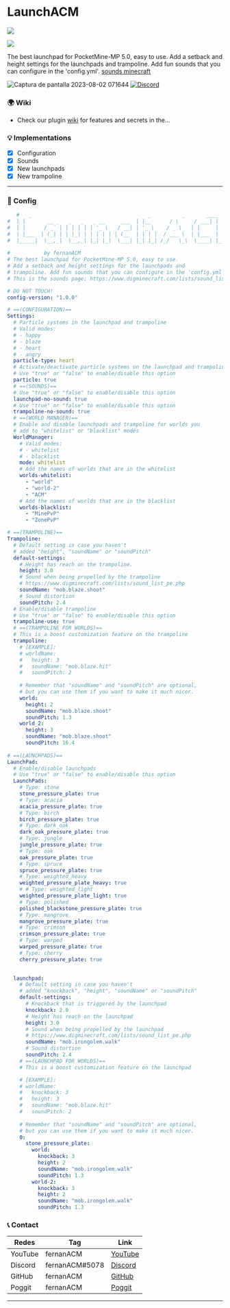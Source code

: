 # LaunchACM
[![](https://poggit.pmmp.io/shield.state/LaunchACM)](https://poggit.pmmp.io/p/LaunchACM)

[![](https://poggit.pmmp.io/shield.api/LaunchACM)](https://poggit.pmmp.io/p/LaunchACM)

The best launchpad for PocketMine-MP 5.0, easy to use.
Add a setback and height settings for the launchpads and 
trampoline. Add fun sounds that you can configure in the 'config.yml'. 
[sounds minecraft](https://www.digminecraft.com/lists/sound_list_pe.php)

![Captura de pantalla 2023-08-02 071644](https://github.com/fernanACM/LaunchACM/assets/83558341/1d77b644-204c-416d-86d1-ad4cabd313a3)
<a href="https://discord.gg/YyE9XFckqb"><img src="https://img.shields.io/discord/837701868649709568?label=discord&color=7289DA&logo=discord" alt="Discord" /></a>

### 🌍 Wiki
* Check our plugin [wiki](https://github.com/fernanACM/LaunchACM/wiki) for features and secrets in the...

### 💡 Implementations
* [X] Configuration
* [x] Sounds
* [x] New launchpads
* [X] New trampoline
---

### 💾 Config
```yaml
   #   _                                      _          _       ____   __  __ 
#  | |       __ _   _   _   _ __     ___  | |__      / \     / ___| |  \/  |
#  | |      / _` | | | | | | '_ \   / __| | '_ \    / _ \   | |     | |\/| |
#  | |___  | (_| | | |_| | | | | | | (__  | | | |  / ___ \  | |___  | |  | |
#  |_____|  \__,_|  \__,_| |_| |_|  \___| |_| |_| /_/   \_\  \____| |_|  |_|
                                                                          
#           by fernanACM
# The best launchpad for PocketMine-MP 5.0, easy to use.
# Add a setback and height settings for the launchpads and 
# trampoline. Add fun sounds that you can configure in the 'config.yml'. 
# This is the sounds page: https://www.digminecraft.com/lists/sound_list_pe.php

# DO NOT TOUCH!
config-version: "1.0.0"

# ==(CONFIGURATION)==
Settings:
  # Particle systems in the launchpad and trampoline
  # Valid modes:
  # - happy
  # - blaze
  # - heart
  # - angry
  particle-type: heart
  # Activate/deactivate particle systems on the launchpad and trampoline
  # Use "true" or "false" to enable/disable this option
  particle: true
  # ==(SOUNDS)==
  # Use "true" or "false" to enable/disable this option
  launchpad-no-sound: true
  # Use "true" or "false" to enable/disable this option
  trampoline-no-sound: true
  # ==(WORLD MANAGER)==
  # Enable and disable launchpads and trampoline for worlds you 
  # add to "whitelist" or "blacklist" modes
  WorldManager:
    # Valid modes:
    # - whitelist
    # - blacklist
    mode: whitelist
    # Add the names of worlds that are in the whitelist
    worlds-whitelist:
      - "world"
      - "world-2"
      - "ACM"
    # Add the names of worlds that are in the blacklist
    worlds-blacklist:
      - "MinePvP"
      - "ZonePvP"

# ==(TRAMPOLINE)==
Trampoline:
  # Default setting in case you haven't 
  # added "height", "soundName" or "soundPitch"
  default-settings:
    # Height has reach on the trampoline.
    height: 3.0
    # Sound when being propelled by the trampoline
    # https://www.digminecraft.com/lists/sound_list_pe.php
    soundName: "mob.blaze.shoot"
    # Sound distortion
    soundPitch: 2.4
  # Enable/disable trampoline
  # Use "true" or "false" to enable/disable this option
  trampoline-use: true
  # ==(TRAMPOLINE FOR WORLDS)==
  # This is a boost customization feature on the trampoline
  trampoline:
    # [EXAMPLE]:
    # worldName:
    #   height: 3
    #   soundName: "mob.blaze.hit"
    #   soundPitch: 2
    
    # Remember that "soundName" and "soundPitch" are optional, 
    # but you can use them if you want to make it much nicer.
    world:
      height: 2
      soundName: "mob.blaze.shoot"
      soundPitch: 1.3
    world_2:
      height: 3
      soundName: "mob.blaze.shoot"
      soundPitch: 16.4
   
# ==(LAUNCHPADS)==
LaunchPad:
  # Enable/disable launchpads
  # Use "true" or "false" to enable/disable this option
  LaunchPads:
    # Type: stone
    stone_pressure_plate: true
    # Type: acacia
    acacia_pressure_plate: true
    # Type: birch
    birch_pressure_plate: true
    # Type: dark_oak
    dark_oak_pressure_plate: true
    # Type: jungle
    jungle_pressure_plate: true
    # Type: oak
    oak_pressure_plate: true
    # Type: spruce
    spruce_pressure_plate: true
    # Type: weighted_heavy
    weighted_pressure_plate_heavy: true
    # # Type: weighted_light
    weighted_pressure_plate_light: true
    # Type: polished
    polished_blackstone_pressure_plate: true
    # Type: mangrove
    mangrove_pressure_plate: true
    # Type: crimson
    crimson_pressure_plate: true
    # Type: warped
    warped_pressure_plate: true
    # Type: cherry
    cherry_pressure_plate: true

  
  launchpad:
    # Default setting in case you haven't 
    # added "knockback", "height", "soundName" or "soundPitch"
    default-settings:
      # Knockback that is triggered by the launchpad
      knockback: 2.0
      # Height has reach on the launchpad
      height: 3.0
      # Sound when being propelled by the launchpad
      # https://www.digminecraft.com/lists/sound_list_pe.php
      soundName: "mob.irongolem.walk"
      # Sound distortion
      soundPitch: 2.4
    # ==(LAUNCHPAD FOR WORLDS)==
    # This is a boost customization feature on the launchpad

    # [EXAMPLE]:
    # worldName:
    #   knockback: 3
    #   height: 3
    #   soundName: "mob.blaze.hit"
    #   soundPitch: 2
    
    # Remember that "soundName" and "soundPitch" are optional, 
    # but you can use them if you want to make it much nicer.
    0:
      stone_pressure_plate:
        world:
          knockback: 3
          height: 2
          soundName: "mob.irongolem.walk"
          soundPitch: 1.3
        world-2:
          knockback: 3
          height: 2
          soundName: "mob.irongolem.walk"
          soundPitch: 1.3
   ```
   
### 📞 Contact
| Redes | Tag | Link |
|-------|-------------|------|
| YouTube | fernanACM | [YouTube](https://www.youtube.com/channel/UC-M5iTrCItYQBg5GMuX5ySw) | 
| Discord | fernanACM#5078 | [Discord](https://discord.gg/YyE9XFckqb) |
| GitHub | fernanACM | [GitHub](https://github.com/fernanACM)
| Poggit | fernanACM | [Poggit](https://poggit.pmmp.io/ci/fernanACM)
****
